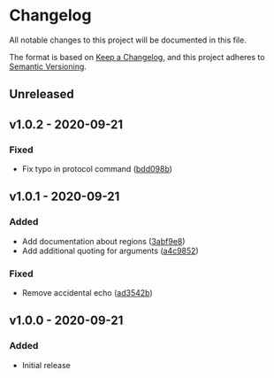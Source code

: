 # Changelog

All notable changes to this project will be documented in this file.

The format is based on [Keep a Changelog](https://keepachangelog.com), and this project adheres to [Semantic Versioning](https://semver.org).

## Unreleased

## v1.0.2 - 2020-09-21

### Fixed
- Fix typo in protocol command ([bdd098b](https://github.com/owenvoke/alfred-pia/commit/bdd098ba28cb7304212cc1cb60dc5658ce941e9a))

## v1.0.1 - 2020-09-21

### Added
- Add documentation about regions ([3abf9e8](https://github.com/owenvoke/alfred-pia/commit/3abf9e8af9ae690ee558f529608fea07c9b3f4ff))
- Add additional quoting for arguments ([a4c9852](https://github.com/owenvoke/alfred-pia/commit/a4c98526762ec0683b7b5912a069376fd37163d6))

### Fixed
- Remove accidental echo ([ad3542b](https://github.com/owenvoke/alfred-pia/commit/ad3542bd11cfd2280df556c632de833bf262fcca))

## v1.0.0 - 2020-09-21

### Added
- Initial release
